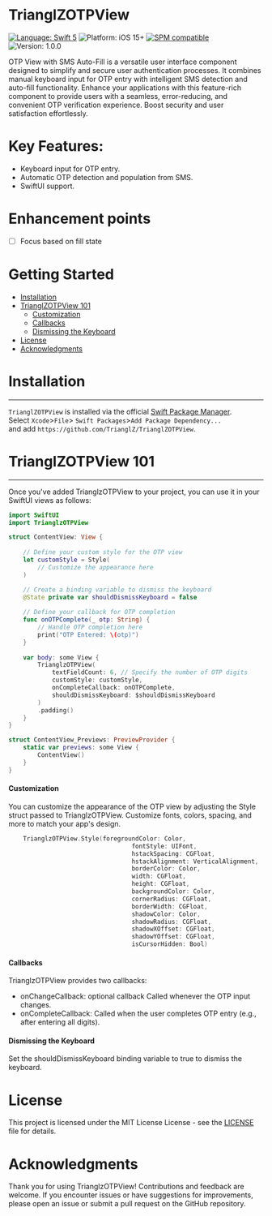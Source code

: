 # TrianglZOTPView
[![Language: Swift 5](https://img.shields.io/badge/language-swift5-f48041.svg?style=flat)](https://developer.apple.com/swift) ![Platform: iOS 15+](https://img.shields.io/badge/platform-iOS%2015%2B-blue.svg?style=flat) [![SPM compatible](https://img.shields.io/badge/SPM-compatible-4BC51D.svg?style=flat)](https://swift.org/package-manager/) ![Version: 1.0.0](https://img.shields.io/badge/%20version-1.0.0-green)

OTP View with SMS Auto-Fill is a versatile user interface component designed to simplify and secure user authentication processes. It combines manual keyboard input for OTP entry with intelligent SMS detection and auto-fill functionality. Enhance your applications with this feature-rich component to provide users with a seamless, error-reducing, and convenient OTP verification experience. Boost security and user satisfaction effortlessly.

# Key Features:
- Keyboard input for OTP entry.
- Automatic OTP detection and population from SMS.
- SwiftUI support.

# Enhancement points
- [ ] Focus based on fill state

# Getting Started
  - [Installation](#installation)
  - [TrianglZOTPView 101](#trianglZOTPView-101)
    - [Customization](#customization)
    - [Callbacks](#callbacks)
    - [Dismissing the Keyboard](#dismissing-the-Keyboard)
  - [License](#license)
  - [Acknowledgments](#acknowledgments)
 

# Installation
___
`TrianglZOTPView`  is installed via the official [Swift Package Manager](https://swift.org/package-manager/).  
Select `Xcode`>`File`> `Swift Packages`>`Add Package Dependency...`  
and add `https://github.com/TrianglZ/TrianglZOTPView`.

# TrianglZOTPView 101
___
Once you've added TrianglzOTPView to your project, you can use it in your SwiftUI views as follows:
```swift
import SwiftUI
import TrianglzOTPView

struct ContentView: View {
    
    // Define your custom style for the OTP view
    let customStyle = Style(
        // Customize the appearance here
    )

    // Create a binding variable to dismiss the keyboard
    @State private var shouldDismissKeyboard = false
    
    // Define your callback for OTP completion
    func onOTPComplete(_ otp: String) {
        // Handle OTP completion here
        print("OTP Entered: \(otp)")
    }
    
    var body: some View {
        TrianglzOTPView(
            textFieldCount: 6, // Specify the number of OTP digits
            customStyle: customStyle,
            onCompleteCallback: onOTPComplete,
            shouldDismissKeyboard: $shouldDismissKeyboard
        )
        .padding()
    }
}

struct ContentView_Previews: PreviewProvider {
    static var previews: some View {
        ContentView()
    }
}
```
#### Customization
You can customize the appearance of the OTP view by adjusting the Style struct passed to TrianglzOTPView. Customize fonts, colors, spacing, and more to match your app's design.
```swift
    TrianglzOTPView.Style(foregroundColor: Color,
                                  fontStyle: UIFont,
                                  hstackSpacing: CGFloat,
                                  hstackAlignment: VerticalAlignment,
                                  borderColor: Color, 
                                  width: CGFloat,
                                  height: CGFloat,
                                  backgroundColor: Color,
                                  cornerRadius: CGFloat,
                                  borderWidth: CGFloat,
                                  shadowColor: Color,
                                  shadowRadius: CGFloat,
                                  shadowXOffset: CGFloat,
                                  shadowYOffset: CGFloat,
                                  isCursorHidden: Bool)
```
#### Callbacks
TrianglzOTPView provides two callbacks:
- onChangeCallback: optional callback Called whenever the OTP input changes.
- onCompleteCallback: Called when the user completes OTP entry (e.g., after entering all digits).

#### Dismissing the Keyboard
Set the shouldDismissKeyboard binding variable to true to dismiss the keyboard.

# License
This project is licensed under the MIT License License - see the [LICENSE](https://github.com/TrianglZ/TrianglZOTPView/blob/main/LICENSE) file for details.

# Acknowledgments
Thank you for using TrianglzOTPView! Contributions and feedback are welcome. If you encounter issues or have suggestions for improvements, please open an issue or submit a pull request on the GitHub repository.

